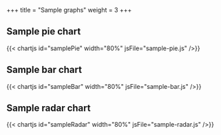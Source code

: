 +++
title = "Sample graphs"
weight = 3
+++
## Sample pie chart

{{< chartjs id="samplePie" width="80%" jsFile="sample-pie.js" />}}

## Sample bar chart

{{< chartjs id="sampleBar" width="80%" jsFile="sample-bar.js" />}}

## Sample radar chart

{{< chartjs id="sampleRadar" width="80%" jsFile="sample-radar.js" />}}
